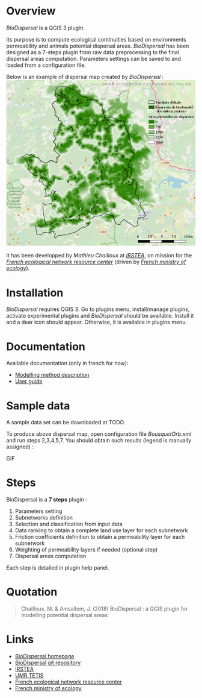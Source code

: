 


# Overview

*BioDispersal* is a QGIS 3 plugin.

Its purpose is to compute ecological continuities based on environments permeability 
and animals potential dispersal areas.
*BioDispersal* has been designed as a 7-steps plugin from raw data preprocessing to 
the final dispersal areas computation.
Parameters settings can be saved to and loaded from a configuration file.

Below is an example of dispersal map created by *BioDispersal* :
![dispEx](/docs/pictures/BioDispersalExamplePicture.png)

It has been developped by *Mathieu Chailloux* at [*IRSTEA*](http://www.irstea.fr), 
on mission for the [*French ecological network resource center*](http://www.trameverteetbleue.fr/) 
(driven by [*French ministry of ecology*](https://www.ecologique-solidaire.gouv.fr/)).

# Installation

*BioDispersal* requires QGIS 3.
Go to plugins menu, install/manage plugins, activate experimental plugins and *BioDispersal* should be available.
Install it and a dear icon should appear. Otherwise, it is available in plugins menu.

# Documentation

Available documentation (only in french for now):
 - [Modelling method description](https://www.umr-tetis.fr/jdownloads/plateformes/Notice_Plugin_BioDispersal1.0.pdf)
 - [User guide](https://www.umr-tetis.fr/jdownloads/plateformes/MethodePermeabiliteMilieux.pdf)

# Sample data

A sample data set can be downloaded at TODO.

To produce above dispersal map, open configuration file *BousquetOrb.xml* 
and run steps 2,3,4,5,7. You should obtain such results (legend is manually assigned) :

GIF
 
# Steps

BioDispersal is a **7 steps** plugin :
 1. Parameters setting
 2. Subnetworks definition
 3. Selection and classification from input data
 4. Data ranking to obtain a complete land use layer for each subnetwork
 5. Friction coefficients definition to obtain a permeability layer for each subnetwork
 6. Weighting of permeability layers if needed (optional step)
 7. Dispersal areas computation
    
Each step is detailed in plugin help panel.

# Quotation

> Chailloux, M. & Amsallem, J. (2018) BioDispersal : a QGIS plugin for modelling potential dispersal areas
    
# Links
 - [BioDispersal homepage](https://www.umr-tetis.fr/index.php/fr/production/donnees-et-plateformes/plateformes/415-biodispersal)
 - [BioDispersal git repository](https://github.com/MathieuChailloux/BioDispersal)
 - [IRSTEA](http://www.irstea.fr)
 - [UMR TETIS](https://www.umr-tetis.fr)
 - [French ecological network resource center](http://www.trameverteetbleue.fr/)
 - [French ministry of ecology](https://www.ecologique-solidaire.gouv.fr/)

